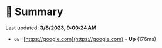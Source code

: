# 📖 Summary
Last updated: **3/8/2023, 9:00:24 AM**

- `GET` [https://google.com](https://google.com) - **Up** (176ms)
